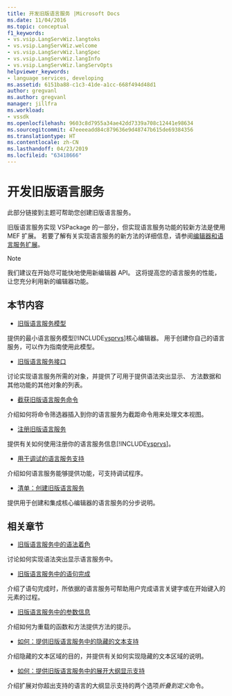 ```yaml
---
title: 开发旧版语言服务 |Microsoft Docs
ms.date: 11/04/2016
ms.topic: conceptual
f1_keywords:
- vs.vsip.LangServWiz.langtoks
- vs.vsip.LangServWiz.welcome
- vs.vsip.LangServWiz.langSpec
- vs.vsip.LangServWiz.langInfo
- vs.vsip.LangServWiz.langServOpts
helpviewer_keywords:
- language services, developing
ms.assetid: 6151ba88-c1c3-41de-a1cc-668f494d48d1
author: gregvanl
ms.author: gregvanl
manager: jillfra
ms.workload:
- vssdk
ms.openlocfilehash: 9603c8d7955a34ae42dd7339a708c12441e98634
ms.sourcegitcommit: 47eeeeadd84c879636e9d48747b615de69384356
ms.translationtype: HT
ms.contentlocale: zh-CN
ms.lasthandoff: 04/23/2019
ms.locfileid: "63418666"
---
```

# <a name="develop-a-legacy-language-service"></a>开发旧版语言服务
此部分链接到主题可帮助您创建旧版语言服务。

 旧版语言服务实现 VSPackage 的一部分，但实现语言服务功能的较新方法是使用 MEF 扩展。 若要了解有关实现语言服务的新方法的详细信息，请参阅[编辑器和语言服务扩展](../../extensibility/editor-and-language-service-extensions.md)。

> [!NOTE]
> 我们建议在开始尽可能快地使用新编辑器 API。 这将提高您的语言服务的性能，让您充分利用新的编辑器功能。

## <a name="in-this-section"></a>本节内容
- [旧版语言服务模型](../../extensibility/internals/model-of-a-legacy-language-service.md)

 提供的最小语言服务模型[!INCLUDE[vsprvs](../../code-quality/includes/vsprvs_md.md)]核心编辑器。 用于创建你自己的语言服务，可以作为指南使用此模型。

- [旧版语言服务接口](../../extensibility/internals/legacy-language-service-interfaces.md)

 讨论实现语言服务所需的对象，并提供了可用于提供语法突出显示、 方法数据和其他功能的其他对象的列表。

- [截获旧版语言服务命令](../../extensibility/internals/intercepting-legacy-language-service-commands.md)

 介绍如何将命令筛选器插入到你的语言服务为截距命令用来处理文本视图。

- [注册旧版语言服务](../../extensibility/internals/registering-a-legacy-language-service2.md)

 提供有关如何使用注册你的语言服务信息[!INCLUDE[vsprvs](../../code-quality/includes/vsprvs_md.md)]。

- [用于调试的语言服务支持](../../extensibility/internals/language-service-support-for-debugging.md)

 介绍如何语言服务能够提供功能，可支持调试程序。

- [清单：创建旧版语言服务](../../extensibility/internals/checklist-creating-a-legacy-language-service.md)

 提供用于创建和集成核心编辑器的语言服务的分步说明。

## <a name="related-sections"></a>相关章节
- [旧版语言服务中的语法着色](../../extensibility/internals/syntax-coloring-in-a-legacy-language-service.md)

 讨论如何实现语法突出显示语言服务中。

- [旧版语言服务中的语句完成](../../extensibility/internals/statement-completion-in-a-legacy-language-service.md)

 介绍了语句完成时，所依据的语言服务可帮助用户完成语言关键字或在开始键入的元素的过程。

- [旧版语言服务中的参数信息](../../extensibility/internals/parameter-info-in-a-legacy-language-service1.md)

 介绍如何为重载的函数和方法提供方法的提示。

- [如何：提供旧版语言服务中的隐藏的文本支持](../../extensibility/internals/how-to-provide-hidden-text-support-in-a-legacy-language-service.md)

 介绍隐藏的文本区域的目的，并提供有关如何实现隐藏的文本区域的说明。

- [如何：提供旧版语言服务中的展开大纲显示支持](../../extensibility/internals/how-to-provide-expanded-outlining-support-in-a-legacy-language-service.md)

 介绍扩展对你超出支持的语言的大纲显示支持的两个选项*折叠到定义*命令。